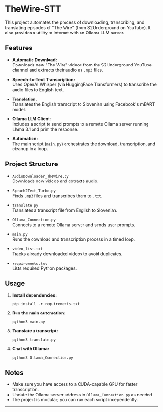# TheWire-STT

This project automates the process of downloading, transcribing, and translating episodes of "The Wire" (from S2Underground on YouTube). It also provides a utility to interact with an Ollama LLM server.

## Features

- **Automatic Download:**  
  Downloads new "The Wire" videos from the S2Underground YouTube channel and extracts their audio as `.mp3` files.

- **Speech-to-Text Transcription:**  
  Uses OpenAI Whisper (via HuggingFace Transformers) to transcribe the audio files to English text.

- **Translation:**  
  Translates the English transcript to Slovenian using Facebook's mBART model.

- **Ollama LLM Client:**  
  Includes a script to send prompts to a remote Ollama server running Llama 3.1 and print the response.

- **Automation:**  
  The main script (`main.py`) orchestrates the download, transcription, and cleanup in a loop.

## Project Structure

- `AudioDownloader_TheWire.py`  
  Downloads new videos and extracts audio.

- `Speach2Text_Turbo.py`  
  Finds `.mp3` files and transcribes them to `.txt`.

- `translate.py`  
  Translates a transcript file from English to Slovenian.

- `Ollama_Connection.py`  
  Connects to a remote Ollama server and sends user prompts.

- `main.py`  
  Runs the download and transcription process in a timed loop.

- `video_list.txt`  
  Tracks already downloaded videos to avoid duplicates.

- `requirements.txt`  
  Lists required Python packages.

## Usage

1. **Install dependencies:**
   ```
   pip install -r requirements.txt
   ```

2. **Run the main automation:**
   ```
   python3 main.py
   ```

3. **Translate a transcript:**
   ```
   python3 translate.py
   ```

4. **Chat with Ollama:**
   ```
   python3 Ollama_Connection.py
   ```

## Notes

- Make sure you have access to a CUDA-capable GPU for faster transcription.
- Update the Ollama server address in `Ollama_Connection.py` as needed.
- The project is modular; you can run each script independently.

---
